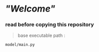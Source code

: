 # ***"Welcome"***
### read before copying this repository
> base executable path :
```
model/main.py
```
